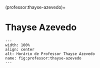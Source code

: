 (professor:thayse-azevedo)=

# Thayse Azevedo

```{figure} ../_static/img/professor/thayse-azevedo.png
---
width: 100%
align: center
alt: Horário de Professor Thayse Azevedo
name: fig:professor:thayse-azevedo
---
```

